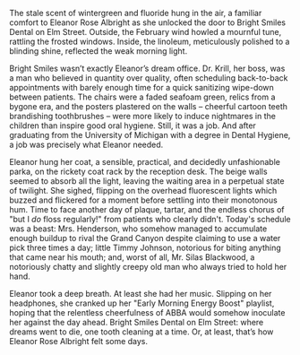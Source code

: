 The stale scent of wintergreen and fluoride hung in the air, a familiar comfort to Eleanor Rose Albright as she unlocked the door to Bright Smiles Dental on Elm Street. Outside, the February wind howled a mournful tune, rattling the frosted windows. Inside, the linoleum, meticulously polished to a blinding shine, reflected the weak morning light.

Bright Smiles wasn’t exactly Eleanor’s dream office. Dr. Krill, her boss, was a man who believed in quantity over quality, often scheduling back-to-back appointments with barely enough time for a quick sanitizing wipe-down between patients. The chairs were a faded seafoam green, relics from a bygone era, and the posters plastered on the walls – cheerful cartoon teeth brandishing toothbrushes – were more likely to induce nightmares in the children than inspire good oral hygiene. Still, it was a job. And after graduating from the University of Michigan with a degree in Dental Hygiene, a job was precisely what Eleanor needed.

Eleanor hung her coat, a sensible, practical, and decidedly unfashionable parka, on the rickety coat rack by the reception desk. The beige walls seemed to absorb all the light, leaving the waiting area in a perpetual state of twilight. She sighed, flipping on the overhead fluorescent lights which buzzed and flickered for a moment before settling into their monotonous hum. Time to face another day of plaque, tartar, and the endless chorus of "but I *do* floss regularly!" from patients who clearly didn't. Today's schedule was a beast: Mrs. Henderson, who somehow managed to accumulate enough buildup to rival the Grand Canyon despite claiming to use a water pick three times a day; little Timmy Johnson, notorious for biting anything that came near his mouth; and, worst of all, Mr. Silas Blackwood, a notoriously chatty and slightly creepy old man who always tried to hold her hand.

Eleanor took a deep breath. At least she had her music. Slipping on her headphones, she cranked up her "Early Morning Energy Boost" playlist, hoping that the relentless cheerfulness of ABBA would somehow inoculate her against the day ahead. Bright Smiles Dental on Elm Street: where dreams went to die, one tooth cleaning at a time. Or, at least, that’s how Eleanor Rose Albright felt some days.
